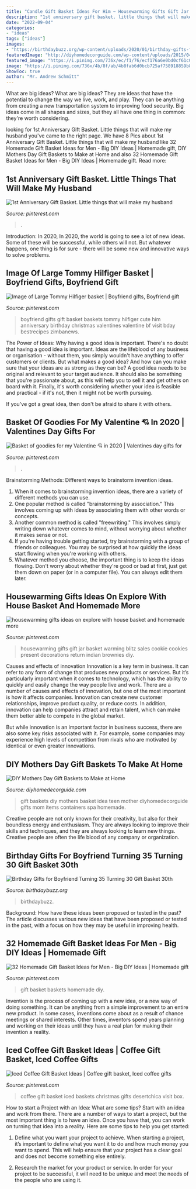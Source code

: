 ```yaml
---
title: "Candle Gift Basket Ideas For Him ~ Housewarming Gifts Gift Jar Basket Warming Blitz Sales Cookie Cookies Present Decorations Return Indian Brownies Diy"
description: "1st anniversary gift basket. little things that will make my husband"
date: "2022-09-04"
categories:
- "ideas"
tags: ["ideas"]
images:
- "https://birthdaybuzz.org/wp-content/uploads/2020/01/birthday-gifts-for-boyfriend-turning-35-turning-30-gift-basket-30th-birthday-gifts-30th-of-birthday-gifts-for-boyfriend-turning-35-scaled.jpg"
featuredImage: "http://diyhomedecorguide.com/wp-content/uploads/2015/04/Cute-DIY-gift-baskets.jpg"
featured_image: "https://i.pinimg.com/736x/ec/f1/76/ecf176a6e0bd0cf61c033befcde310f7--homemade-gift-baskets-fundraiser-baskets.jpg"
image: "https://i.pinimg.com/736x/4b/8f/ab/4b8fab6d0bcb725af758918859b84cb7.jpg"
ShowToc: true
author: "Mr. Andrew Schmitt"
---
```



What are big ideas?
What are big ideas? They are ideas that have the potential to change the way we live, work, and play. They can be anything from creating a new transportation system to improving food security. Big ideas come in all shapes and sizes, but they all have one thing in common: they're worth considering.

	

		
looking for 1st Anniversary Gift Basket. Little things that will make my husband you've came to the right page. We have 8 Pics about 1st Anniversary Gift Basket. Little things that will make my husband like 32 Homemade Gift Basket Ideas for Men - Big DIY Ideas | Homemade gift, DIY Mothers Day Gift Baskets to Make at Home and also 32 Homemade Gift Basket Ideas for Men - Big DIY Ideas | Homemade gift. Read more:
		
    
## 1st Anniversary Gift Basket. Little Things That Will Make My Husband

<img loading=lazy src="https://i.pinimg.com/736x/57/3d/34/573d345b5e47278345c19333d5dbfc81--st-anniversary-gifts-fails.jpg" onerror="this.onerror=null;this.src='https://tse1.mm.bing.net/th?id=OIP.7JGmLr5cBXVKa49YFvHX9AHaJ3&amp;pid=15.1';" alt="1st Anniversary Gift Basket. Little things that will make my husband">

_Source: pinterest.com_

>. 

	

Introduction: In 2020,
In 2020, the world is going to see a lot of new ideas. Some of these will be successful, while others will not. But whatever happens, one thing is for sure - there will be some new and innovative ways to solve problems.

    
## Image Of Large Tommy Hilfiger Basket | Boyfriend Gifts, Boyfriend Gift

<img loading=lazy src="https://i.pinimg.com/736x/4b/8f/ab/4b8fab6d0bcb725af758918859b84cb7.jpg" onerror="this.onerror=null;this.src='https://tse1.mm.bing.net/th?id=OIP.mBHOsQEwowp_s9n4fSkzbwHaJ3&amp;pid=15.1';" alt="Image of Large Tommy Hilfiger basket | Boyfriend gifts, Boyfriend gift">

_Source: pinterest.com_

>boyfriend gifts gift basket baskets tommy hilfiger cute him anniversary birthday christmas valentines valentine bf visit bday bestrecipes zimbanews. 

	

The Power of Ideas: Why having a good idea is important.
There's no doubt that having a good idea is important. Ideas are the lifeblood of any business or organisation - without them, you simply wouldn't have anything to offer customers or clients. But what makes a good idea? And how can you make sure that your ideas are as strong as they can be?
A good idea needs to be original and relevant to your target audience. It should also be something that you're passionate about, as this will help you to sell it and get others on board with it. Finally, it's worth considering whether your idea is feasible and practical - if it's not, then it might not be worth pursuing.

If you've got a great idea, then don't be afraid to share it with others.

    
## Basket Of Goodies For My Valentine 💘 In 2020 | Valentines Day Gifts For

<img loading=lazy src="https://i.pinimg.com/736x/94/8e/8d/948e8de931000defe38db996f4c2136a.jpg" onerror="this.onerror=null;this.src='https://tse2.mm.bing.net/th?id=OIP.lDhizNYmKAh4LotRIRY5YAHaJ3&amp;pid=15.1';" alt="Basket of goodies for my Valentine 💘 in 2020 | Valentines day gifts for">

_Source: pinterest.com_

>. 

	

Brainstorming Methods: Different ways to brainstorm invention ideas.
1. When it comes to brainstorming invention ideas, there are a variety of different methods you can use.
2. One popular method is called "brainstorming by association." This involves coming up with ideas by associating them with other words or concepts.
3. Another common method is called "freewriting." This involves simply writing down whatever comes to mind, without worrying about whether it makes sense or not.
4. If you're having trouble getting started, try brainstorming with a group of friends or colleagues. You may be surprised at how quickly the ideas start flowing when you're working with others.
5. Whatever method you choose, the important thing is to keep the ideas flowing. Don't worry about whether they're good or bad at first, just get them down on paper (or in a computer file). You can always edit them later.

    
## Housewarming Gifts Ideas On Explore With House Basket And Homemade More

<img loading=lazy src="https://i.pinimg.com/736x/c4/99/83/c499833230fabd85dd992762dab2906c.jpg" onerror="this.onerror=null;this.src='https://tse3.mm.bing.net/th?id=OIP.wpmAB4R1uGn9z1Zwoyj_MwHaJ3&amp;pid=15.1';" alt="housewarming gifts ideas on explore with house basket and homemade more">

_Source: pinterest.com_

>housewarming gifts gift jar basket warming blitz sales cookie cookies present decorations return indian brownies diy. 

	

Causes and effects of innovation
Innovation is a key term in business. It can refer to any form of change that produces new products or services. But it’s particularly important when it comes to technology, which has the ability to quickly and easily change the way people live and work.
There are a number of causes and effects of innovation, but one of the most important is how it affects companies. Innovation can create new customer relationships, improve product quality, or reduce costs. In addition, innovation can help companies attract and retain talent, which can make them better able to compete in the global market.

But while innovation is an important factor in business success, there are also some key risks associated with it. For example, some companies may experience high levels of competition from rivals who are motivated by identical or even greater innovations.

    
## DIY Mothers Day Gift Baskets To Make At Home

<img loading=lazy src="http://diyhomedecorguide.com/wp-content/uploads/2015/04/Cute-DIY-gift-baskets.jpg" onerror="this.onerror=null;this.src='https://tse1.mm.bing.net/th?id=OIP.F_LFKH93Za3O4YVN6ez4HQHaLx&amp;pid=15.1';" alt="DIY Mothers Day Gift Baskets to Make at Home">

_Source: diyhomedecorguide.com_

>gift baskets diy mothers basket idea teen mother diyhomedecorguide gifts mom items containers spa homemade. 

	

Creative people are not only known for their creativity, but also for their boundless energy and enthusiasm. They are always looking to improve their skills and techniques, and they are always looking to learn new things. Creative people are often the life blood of any company or organization.

    
## Birthday Gifts For Boyfriend Turning 35 Turning 30 Gift Basket 30th

<img loading=lazy src="https://birthdaybuzz.org/wp-content/uploads/2020/01/birthday-gifts-for-boyfriend-turning-35-turning-30-gift-basket-30th-birthday-gifts-30th-of-birthday-gifts-for-boyfriend-turning-35-scaled.jpg" onerror="this.onerror=null;this.src='https://tse4.mm.bing.net/th?id=OIP.ccrLyHz9GAUz2gWmpSXG4gHaJ4&amp;pid=15.1';" alt="Birthday Gifts for Boyfriend Turning 35 Turning 30 Gift Basket 30th">

_Source: birthdaybuzz.org_

>birthdaybuzz. 

	

Background: How have these ideas been proposed or tested in the past?
The article discusses various new ideas that have been proposed or tested in the past, with a focus on how they may be useful in improving health.

    
## 32 Homemade Gift Basket Ideas For Men - Big DIY Ideas | Homemade Gift

<img loading=lazy src="https://i.pinimg.com/736x/ec/f1/76/ecf176a6e0bd0cf61c033befcde310f7--homemade-gift-baskets-fundraiser-baskets.jpg" onerror="this.onerror=null;this.src='https://tse4.mm.bing.net/th?id=OIP.Bpz1RUeSOR5j-VBB3BW-cwHaJ4&amp;pid=15.1';" alt="32 Homemade Gift Basket Ideas for Men - Big DIY Ideas | Homemade gift">

_Source: pinterest.com_

>gift basket baskets homemade diy. 

	

Invention is the process of coming up with a new idea, or a new way of doing something. It can be anything from a simple improvement to an entire new product. In some cases, inventions come about as a result of chance meetings or shared interests. Other times, inventors spend years planning and working on their ideas until they have a real plan for making their invention a reality.

    
## Iced Coffee Gift Basket Ideas | Coffee Gift Basket, Iced Coffee Gifts

<img loading=lazy src="https://i.pinimg.com/736x/8e/5c/94/8e5c94fea6fb4bdab8e456e17bf11e93--coffee-gift-baskets-coffee-gifts.jpg" onerror="this.onerror=null;this.src='https://tse2.mm.bing.net/th?id=OIP.23KRykJuzlcOnfn-FyxXIwHaLI&amp;pid=15.1';" alt="Iced Coffee Gift Basket Ideas | Coffee gift basket, Iced coffee gifts">

_Source: pinterest.com_

>coffee gift basket iced baskets christmas gifts desertchica visit box. 

	

How to start a Project with an Idea: What are some tips?
Start with an idea and work from there. There are a number of ways to start a project, but the most important thing is to have an idea. Once you have that, you can work on turning that idea into a reality. Here are some tips to help you get started:
1. Define what you want your project to achieve. When starting a project, it’s important to define what you want it to do and how much money you want to spend. This will help ensure that your project has a clear goal and does not become something else entirely.

2. Research the market for your product or service. In order for your project to be successful, it will need to be unique and meet the needs of the people who are using it.

